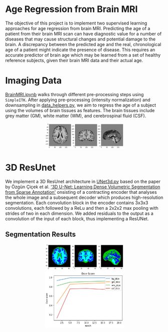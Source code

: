 # Age Regression from Brain MRI
The objective of this project is to implement two supervised learning approaches for age regression from brain MRI. Predicting the age of a patient from their brain MRI scan can have diagnostic value for a number of diseases that may cause structural changes and potential damage to the brain. A discrepancy between the predicted age and the real, chronological age of a patient might indicate the presence of disease. This requires an accurate predictor of brain age which may be learned from a set of healthy reference subjects, given their brain MRI data and their actual age.

# Imaging Data 
[BrainMRI.ipynb](https://github.com/Nasmasim/brainMRI/blob/main/BrainMRI.ipynb) walks through different pre-processing steps using ```SimpleITK```. After applying pre-processing (intensity normalization) and downsampling in [data_helpers.py](https://github.com/Nasmasim/brainMRI/blob/main/utils/data_helpers.py), we aim to regress the age of a subject using the volumes of brain tissues as features. The brain tissues include grey matter (GM), white matter (WM), and cerebrospinal fluid (CSF).

<p align="center">
<img src=https://github.com/Nasmasim/brainMRI/blob/main/images/MRI_images_preprocessed.png width="50%">
</p>

# 3D ResUnet
We implement a 3D ResUnet architecture in [UNet3d.py](https://github.com/Nasmasim/brainMRI/blob/main/UNet3d.py) based on the paper by Özgün Çiçek et al. ['3D U-Net: Learning Dense Volumetric Segmentation from Sparse Annotation'](https://arxiv.org/abs/1606.06650) onsisting of a contracting encoder that analyses the whole image and a subsequent decoder which produces high-resolution segmentation. Each convolution block in the encoder contains 3x3x3 convolutions, each followed by a ReLu and then a 2x2x2 max pooling with strides of two in each dimension. We added residuals to the output as a convolution of the input of each block, thus implementing a ResUNet. 
## Segmentation Results 

<p align="center">
<img src=https://github.com/Nasmasim/brainMRI/blob/main/images/3dUnet_result.png width="50%">
<img src=https://github.com/Nasmasim/brainMRI/blob/main/images/3dUnet_dice.png width="50%">

</p>



